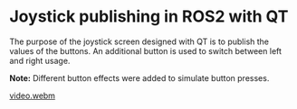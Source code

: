 # Joystick publishing in ROS2 with QT

The purpose of the joystick screen designed with QT is to publish the values of the buttons. An additional button is used to switch between left and right usage.

**Note:** Different button effects were added to simulate button presses.

[video.webm](https://github.com/serkanMzlm/QT-ROS2-Joystick/assets/74418302/da7c5230-4f2c-46c5-8735-2cdf758bea3e)
